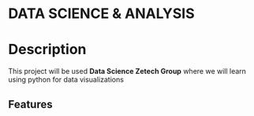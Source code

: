 # DATA SCIENCE & ANALYSIS

# Description
This project will be used **Data Science Zetech Group** where we will learn using python for data visualizations

## Features
